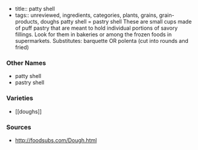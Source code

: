 - title:: patty shell
- tags:: unreviewed, ingredients, categories, plants, grains, grain-products, doughs
patty shell = pastry shell These are small cups made of puff pastry that are meant to hold individual portions of savory fillings. Look for them in bakeries or among the frozen foods in supermarkets. Substitutes: barquette OR polenta (cut into rounds and fried)

### Other Names

* patty shell
* pastry shell

### Varieties

* [[doughs]]

### Sources
* http://foodsubs.com/Dough.html
